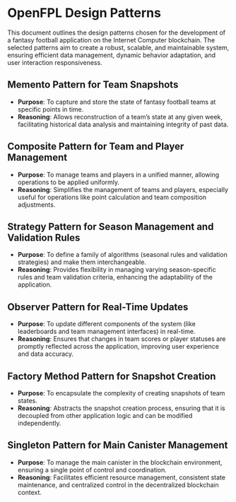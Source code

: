 # OpenFPL Design Patterns



This document outlines the design patterns chosen for the development of a fantasy football application on the Internet Computer blockchain. The selected patterns aim to create a robust, scalable, and maintainable system, ensuring efficient data management, dynamic behavior adaptation, and user interaction responsiveness.



## Memento Pattern for Team Snapshots

- **Purpose**: To capture and store the state of fantasy football teams at specific points in time.
- **Reasoning**: Allows reconstruction of a team’s state at any given week, facilitating historical data analysis and maintaining integrity of past data.

## Composite Pattern for Team and Player Management

- **Purpose**: To manage teams and players in a unified manner, allowing operations to be applied uniformly.
- **Reasoning**: Simplifies the management of teams and players, especially useful for operations like point calculation and team composition adjustments.

## Strategy Pattern for Season Management and Validation Rules

- **Purpose**: To define a family of algorithms (seasonal rules and validation strategies) and make them interchangeable.
- **Reasoning**: Provides flexibility in managing varying season-specific rules and team validation criteria, enhancing the adaptability of the application.

## Observer Pattern for Real-Time Updates

- **Purpose**: To update different components of the system (like leaderboards and team management interfaces) in real-time.
- **Reasoning**: Ensures that changes in team scores or player statuses are promptly reflected across the application, improving user experience and data accuracy.

## Factory Method Pattern for Snapshot Creation

- **Purpose**: To encapsulate the complexity of creating snapshots of team states.
- **Reasoning**: Abstracts the snapshot creation process, ensuring that it is decoupled from other application logic and can be modified independently.

## Singleton Pattern for Main Canister Management

- **Purpose**: To manage the main canister in the blockchain environment, ensuring a single point of control and coordination.
- **Reasoning**: Facilitates efficient resource management, consistent state maintenance, and centralized control in the decentralized blockchain context.











